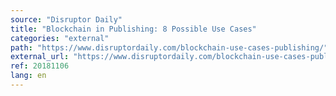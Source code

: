 ```yaml
---
source: "Disruptor Daily"
title: "Blockchain in Publishing: 8 Possible Use Cases"
categories: "external"
path: "https://www.disruptordaily.com/blockchain-use-cases-publishing/"
external_url: "https://www.disruptordaily.com/blockchain-use-cases-publishing/"
ref: 20181106
lang: en
---
```

